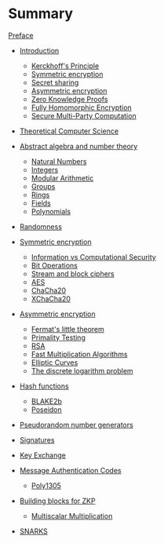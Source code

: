 # Summary

[Preface](./index.md)

- [Introduction]()
    - [Kerckhoff's Principle]()
    - [Symmetric encryption]()
    - [Secret sharing]()
    - [Asymmetric encryption]()
    - [Zero Knowledge Proofs]()
    - [Fully Homomorphic Encryption]()
    - [Secure Multi-Party Computation]()
  
- [Theoretical Computer Science](./chapter_1/index.md)

- [Abstract algebra and number theory](./chapter_2/index.md)
    - [Natural Numbers](./chapter_2/natural_numbers.md)
    - [Integers](./chapter_2/integers.md)
    - [Modular Arithmetic](./chapter_2/modular_arithmetic.md)
    - [Groups](./chapter_2/groups.md)
    - [Rings](./chapter_2/rings.md)
    - [Fields](./chapter_2/fields.md)
    - [Polynomials](./chapter_2/polynomials.md)
- [Randomness](./randomness/index.md)
- [Symmetric encryption](./chapter_3/index.md)
    - [Information vs Computational Security](./chapter_3/information.md)
    - [Bit Operations](./chapter_3/bit_operations.md)
    - [Stream and block ciphers](./chapter_3/stream_and_block.md)
    - [AES](./chapter_3/aes.md)
    - [ChaCha20](./chapter_3/chacha20.md)
    - [XChaCha20]()
- [Asymmetric encryption](./chapter_4/asymmetric_encryption.md)
    - [Fermat's little theorem](./chapter_4/fermat_little_theorem.md)
    - [Primality Testing](./chapter_4/primality_testing.md)
    - [RSA](./chapter_4/rsa.md)
    - [Fast Multiplication Algorithms](./chapter_2/fast_multiplication_algorithms.md)
    - [Elliptic Curves](./chapter_4/elliptic_curves.md)
    - [The discrete logarithm problem](./chapter_4/discrete_logarithm.md)
- [Hash functions](./chapter_5/hash_functions.md)
	- [BLAKE2b]()
	- [Poseidon]()
- [Pseudorandom number generators](./chapter_6/pseudorandom_generator.md)
- [Signatures](./chapter_7/signatures.md)
- [Key Exchange](./chapter_8/key_exchange.md)
- [Message Authentication Codes](./chapter_9/message_authentication_codes.md)
    - [Poly1305]()
- [Building blocks for ZKP](./chapter_10/build_blocks.md)
    - [Multiscalar Multiplication](./chapter_10/multiscalar_multiplication.md)
- [SNARKS](./chapter_11/snarks.md)
